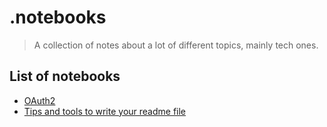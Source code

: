 # .notebooks

> A collection of notes about a lot of different topics, mainly tech ones.

## List of notebooks

- [OAuth2](./oauth2/oauth2.md)
- [Tips and tools to write your readme file](./markdown/readme-tips-tools.md)
